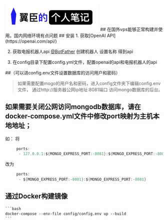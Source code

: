 <img src="hello.png" alt="#" width="300" >
## 在国外vps能够正常构建并使用。国内网络环境有点问题
## 安装
1. 获取[OpenAI API](https://openai.com/api/) 

2. 获取电报机器人api [@BotFather](https://t.me/BotFather)
    创建机器人
    设置名称
    得到api
    
3. 在config目录下配置config.yml文件，配置openai的api和电报机器人的api

##（可以进config.env文件设置数据库的访问用户和密码）
> 如果需要配置mogo的用户名和密码，进入config文件夹下编辑config.env文件，
通过http://服务器公网ip地址:8081端口 访问mongo数据库的后台。


## 如果需要关闭公网访问mongodb数据库，请在docker-compose.yml文件中修改port映射为主机本地地址；
如：
将
```d
     ports:
      - 127.0.0.1:${MONGO_EXPRESS_PORT:-8081}:${MONGO_EXPRESS_PORT:-8081}
```


 改为
    
```d
     ports:
      - ${MONGO_EXPRESS_PORT:-8081}:${MONGO_EXPRESS_PORT:-8081}
```



## 通过Docker构建镜像
    ```bash
    docker-compose --env-file config/config.env up --build
    ```


